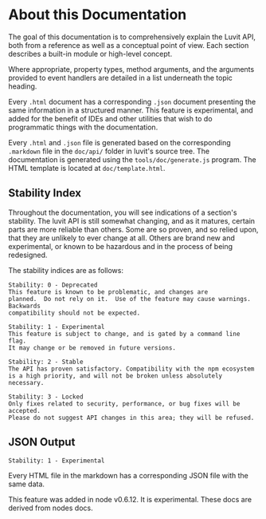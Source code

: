 # About this Documentation

<!-- type=misc -->

The goal of this documentation is to comprehensively explain the Luvit
API, both from a reference as well as a conceptual point of view.  Each
section describes a built-in module or high-level concept.

Where appropriate, property types, method arguments, and the arguments
provided to event handlers are detailed in a list underneath the topic
heading.

Every `.html` document has a corresponding `.json` document presenting
the same information in a structured manner.  This feature is
experimental, and added for the benefit of IDEs and other utilities that
wish to do programmatic things with the documentation.

Every `.html` and `.json` file is generated based on the corresponding
`.markdown` file in the `doc/api/` folder in luvit's source tree.  The
documentation is generated using the `tools/doc/generate.js` program.
The HTML template is located at `doc/template.html`.


## Stability Index

<!--type=misc-->

Throughout the documentation, you will see indications of a section's
stability.  The luvit API is still somewhat changing, and as it
matures, certain parts are more reliable than others.  Some are so
proven, and so relied upon, that they are unlikely to ever change at
all.  Others are brand new and experimental, or known to be hazardous
and in the process of being redesigned.

The stability indices are as follows:

```
Stability: 0 - Deprecated
This feature is known to be problematic, and changes are
planned.  Do not rely on it.  Use of the feature may cause warnings.  Backwards
compatibility should not be expected.
```

```
Stability: 1 - Experimental
This feature is subject to change, and is gated by a command line flag.
It may change or be removed in future versions.
```

```
Stability: 2 - Stable
The API has proven satisfactory. Compatibility with the npm ecosystem
is a high priority, and will not be broken unless absolutely necessary.
```

```
Stability: 3 - Locked
Only fixes related to security, performance, or bug fixes will be accepted.
Please do not suggest API changes in this area; they will be refused.
```

## JSON Output

    Stability: 1 - Experimental

Every HTML file in the markdown has a corresponding JSON file with the
same data.

This feature was added in node v0.6.12.  It is experimental. These docs are derived from nodes docs. 
